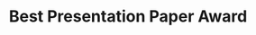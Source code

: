 ---
layout: post
year: 2018
inline: true
title: Best Presentation Paper Award
where:  Korean Society of Marine Environment & Safety
---
